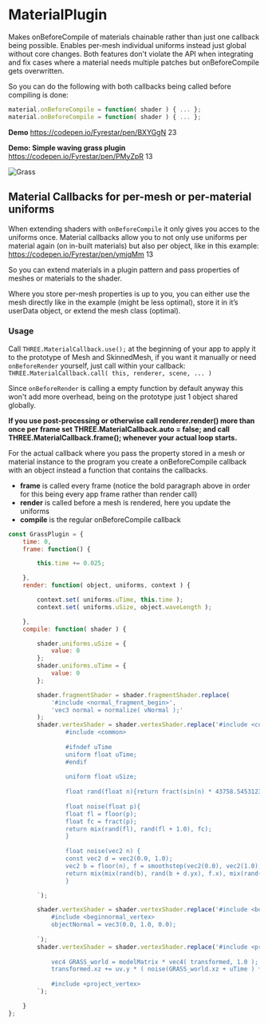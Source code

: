 # MaterialPlugin
Makes onBeforeCompile of materials chainable rather than just one callback being possible. Enables per-mesh individual uniforms instead just global without core changes. Both features don't violate the API when integrating and fix cases where a material needs multiple patches but onBeforeCompile gets overwritten.

So you can do the following with both callbacks being called before compiling is done:

```javascript
material.onBeforeCompile = function( shader ) { ... };
material.onBeforeCompile = function( shader ) { ... };
```

**Demo**
https://codepen.io/Fyrestar/pen/BXYGgN 23

**Demo: Simple waving grass plugin**
https://codepen.io/Fyrestar/pen/PMyZpR 13

![Grass](https://aws1.discourse-cdn.com/standard17/uploads/threejs/original/2X/0/0750e7c58e6ed590255a08621a0ad3b9c21c4d74.gif)

## Material Callbacks for per-mesh or per-material uniforms

When extending shaders with `onBeforeCompile` it only gives you acces to the uniforms once. Material callbacks allow you to not only use uniforms per material again (on in-built materials) but also per object, like in this example:
https://codepen.io/Fyrestar/pen/ymjqMm 13

So you can extend materials in a plugin pattern and pass properties of meshes or materials to the shader.

Where you store per-mesh properties is up to you, you can either use the mesh directly like in the example (might be less optimal), store it in it’s userData object, or extend the mesh class (optimal).

### Usage

Call `THREE.MaterialCallback.use();` at the beginning of your app to apply it to the prototype of Mesh and SkinnedMesh, if you want it manually or need `onBeforeRender` yourself, just call within your callback: `THREE.MaterialCallback.call( this, renderer, scene, ... )`

Since `onBeforeRender` is calling a empty function by default anyway this won't add more overhead, being on the prototype just 1 object shared globally.

**If you use post-processing or otherwise call renderer.render() more than once per frame set THREE.MaterialCallback.auto = false; and call THREE.MaterialCallback.frame(); whenever your actual loop starts.**


For the actual callback where you pass the property stored in a mesh or material instance to the program you create a onBeforeCompile callback with an object instead a function that contains the callbacks.

 - **frame** is called every frame (notice the bold paragraph above in order for this being every app frame rather than render call)
 - **render** is called before a mesh is rendered, here you update the uniforms
 - **compile** is the regular onBeforeCompile callback

```javascript
const GrassPlugin = {
    time: 0,
    frame: function() {

        this.time += 0.025;

    },
    render: function( object, uniforms, context ) {

        context.set( uniforms.uTime, this.time );
        context.set( uniforms.uSize, object.waveLength );

    },
    compile: function( shader ) {

        shader.uniforms.uSize = {
            value: 0
        };
        shader.uniforms.uTime = {
            value: 0
        };

        shader.fragmentShader = shader.fragmentShader.replace(
            '#include <normal_fragment_begin>',
            'vec3 normal = normalize( vNormal );'
        );
        shader.vertexShader = shader.vertexShader.replace('#include <common>', `
                #include <common>
                
                #ifndef uTime
                uniform float uTime;
                #endif
                
                uniform float uSize;
                
                float rand(float n){return fract(sin(n) * 43758.5453123);}
                
                float noise(float p){
                float fl = floor(p);
                float fc = fract(p);
                return mix(rand(fl), rand(fl + 1.0), fc);
                }
                
                float noise(vec2 n) {
                const vec2 d = vec2(0.0, 1.0);
                vec2 b = floor(n), f = smoothstep(vec2(0.0), vec2(1.0), fract(n));
                return mix(mix(rand(b), rand(b + d.yx), f.x), mix(rand(b + d.xy), rand(b + d.yy), f.x), f.y);
                }

        `);

        shader.vertexShader = shader.vertexShader.replace('#include <beginnormal_vertex>', `
            #include <beginnormal_vertex>
            objectNormal = vec3(0.0, 1.0, 0.0);
        
        `);
        shader.vertexShader = shader.vertexShader.replace('#include <project_vertex>', `
            
            vec4 GRASS_world = modelMatrix * vec4( transformed, 1.0 );
            transformed.xz += uv.y * ( noise(GRASS_world.xz + uTime ) * uSize );
            
            #include <project_vertex>
        `);

    }
};
```

